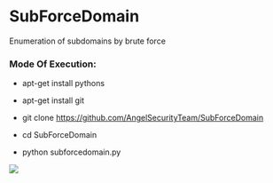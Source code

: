 # SubForceDomain
Enumeration of subdomains by brute force

<h3> Mode Of Execution: </h3>

* apt-get install pythons

* apt-get install git

* git clone https://github.com/AngelSecurityTeam/SubForceDomain

* cd SubForceDomain

* python subforcedomain.py

<img src="https://github.com/AngelSecurityTeam/SubForceDomain/blob/master/FOTOsub.png">
